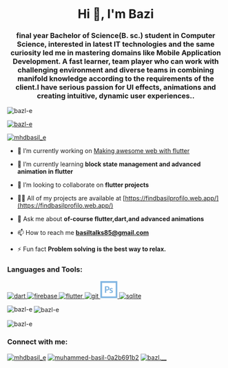 <h1 align="center">Hi 👋, I'm Bazi</h1>
<h3 align="center">final year Bachelor of Science(B. sc.) student in Computer Science, interested in latest IT technologies and the same curiosity led me in mastering domains like Mobile Application Development. A fast learner, team player who can work with challenging environment and diverse teams in combining manifold knowledge according to the requirements of the client.I have serious passion for UI effects, animations and creating intuitive, dynamic user experiences..</h3>

<p align="left"> <img src="https://komarev.com/ghpvc/?username=bazl-e&label=Profile%20views&color=0e75b6&style=flat" alt="bazl-e" /> </p>

<p align="left"> <a href="https://github.com/ryo-ma/github-profile-trophy"><img src="https://github-profile-trophy.vercel.app/?username=bazl-e" alt="bazl-e" /></a> </p>

<p align="left"> <a href="https://twitter.com/mhdbasil_e" target="blank"><img src="https://img.shields.io/twitter/follow/mhdbasil_e?logo=twitter&style=for-the-badge" alt="mhdbasil_e" /></a> </p>

- 🔭 I’m currently working on [Making awesome web with flutter](https://github.com/bazl-E/Portfolio.git)

- 🌱 I’m currently learning **block state management and advanced animation in flutter**

- 👯 I’m looking to collaborate on **flutter projects**

- 👨‍💻 All of my projects are available at [https://findbasilprofilo.web.app/](https://findbasilprofilo.web.app/)

- 💬 Ask me about **of-course flutter,dart,and advanced animations**

- 📫 How to reach me **basiltalks85@gmail.com**

- ⚡ Fun fact **Problem solving is the best way to relax.**


<h3 align="left">Languages and Tools:</h3>
<p align="left"> <a href="https://dart.dev" target="_blank"> <img src="https://www.vectorlogo.zone/logos/dartlang/dartlang-icon.svg" alt="dart" width="40" height="40"/> </a> <a href="https://firebase.google.com/" target="_blank"> <img src="https://www.vectorlogo.zone/logos/firebase/firebase-icon.svg" alt="firebase" width="40" height="40"/> </a> <a href="https://flutter.dev" target="_blank"> <img src="https://www.vectorlogo.zone/logos/flutterio/flutterio-icon.svg" alt="flutter" width="40" height="40"/> </a> <a href="https://git-scm.com/" target="_blank"> <img src="https://www.vectorlogo.zone/logos/git-scm/git-scm-icon.svg" alt="git" width="40" height="40"/> </a> <a href="https://www.photoshop.com/en" target="_blank"> <img src="https://raw.githubusercontent.com/devicons/devicon/master/icons/photoshop/photoshop-line.svg" alt="photoshop" width="40" height="40"/> </a> <a href="https://www.sqlite.org/" target="_blank"> <img src="https://www.vectorlogo.zone/logos/sqlite/sqlite-icon.svg" alt="sqlite" width="40" height="40"/> </a> </p>

<p><img align="left" src="https://github-readme-stats.vercel.app/api/top-langs?username=bazl-e&show_icons=true&locale=en&layout=compact" alt="bazl-e" /></p>

<p>&nbsp;<img align="center" src="https://github-readme-stats.vercel.app/api?username=bazl-e&show_icons=true&locale=en" alt="bazl-e" /></p>

<p><img align="center" src="https://github-readme-streak-stats.herokuapp.com/?user=bazl-e&" alt="bazl-e" /></p>

<h3 align="left">Connect with me:</h3>
<p align="left">
<a href="https://twitter.com/mhdbasil_e" target="blank"><img align="center" src="https://raw.githubusercontent.com/rahuldkjain/github-profile-readme-generator/master/src/images/icons/Social/twitter.svg" alt="mhdbasil_e" height="30" width="40" /></a>
<a href="https://linkedin.com/in/muhammed-basil-0a2b691b2" target="blank"><img align="center" src="https://raw.githubusercontent.com/rahuldkjain/github-profile-readme-generator/master/src/images/icons/Social/linked-in-alt.svg" alt="muhammed-basil-0a2b691b2" height="30" width="40" /></a>
<a href="https://instagram.com/bazl.__" target="blank"><img align="center" src="https://raw.githubusercontent.com/rahuldkjain/github-profile-readme-generator/master/src/images/icons/Social/instagram.svg" alt="bazl.__" height="30" width="40" /></a>
</p>
